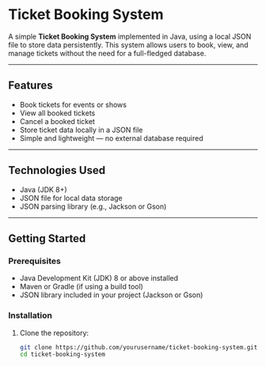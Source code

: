 # Ticket Booking System

A simple **Ticket Booking System** implemented in Java, using a local JSON file to store data persistently. This system allows users to book, view, and manage tickets without the need for a full-fledged database.

---

## Features

- Book tickets for events or shows
- View all booked tickets
- Cancel a booked ticket
- Store ticket data locally in a JSON file
- Simple and lightweight — no external database required

---

## Technologies Used

- Java (JDK 8+)
- JSON file for local data storage
- JSON parsing library (e.g., Jackson or Gson)

---

## Getting Started

### Prerequisites

- Java Development Kit (JDK) 8 or above installed
- Maven or Gradle (if using a build tool)
- JSON library included in your project (Jackson or Gson)

### Installation

1. Clone the repository:

   ```bash
   git clone https://github.com/yourusername/ticket-booking-system.git
   cd ticket-booking-system

